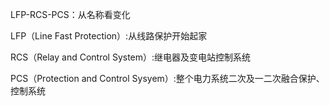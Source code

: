 LFP-RCS-PCS：从名称看变化

LFP（Line Fast Protection）:从线路保护开始起家

RCS（Relay and Control System）:继电器及变电站控制系统

PCS（Protection and Control Sysyem）:整个电力系统二次及一二次融合保护、控制系统